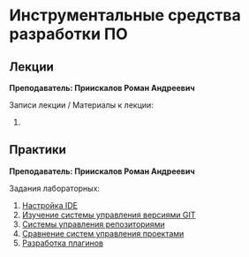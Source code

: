 # Инструментальные средства разработки ПО

## Лекции

**Преподаватель: Приискалов Роман Андреевич**

Записи лекции / Материалы к лекции:

1.

## Практики

**Преподаватель: Приискалов Роман Андреевич**

Задания лабораторных:

1.  [Настройка IDE](https://drive.google.com/file/d/1GqmeOTbdS7W210KpwUj2jFe0CykeNLfj/view?usp=sharing)
2.  [Изучение системы управления версиями GIT](https://drive.google.com/file/d/1v6WC03r3cK-iQ80SLIh9kHV02TVyfBAd/view?usp=sharing)
3.  [Системы управления репозиториями](https://drive.google.com/file/d/1gsUBSm0TEQ2g4wIYsBgyMOEHkhLyU80L/view?usp=sharing)
4.  [Сравнение систем управления проектами](https://drive.google.com/file/d/1wQJpXt63QCwbXhbiRZ2VrrtZ4Mh3vKR-/view?usp=sharing)
5.  [Разработка плагинов](https://drive.google.com/file/d/19XyAuGpFkYFpEyf__JWqz7H-iXnzuP2K/view?usp=sharing)